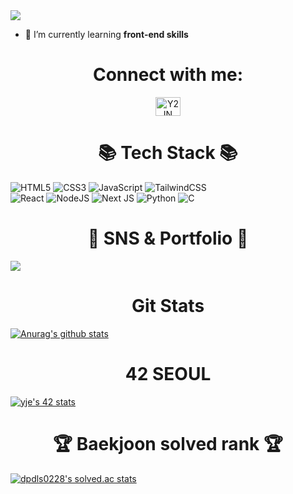 <img src="https://capsule-render.vercel.app/api?type=waving&color=timeGradient&height=300&section=header&text=👩🏻‍💻Y2IN%20Github👩🏻‍💻&fontSize=90" />

- 🌱 I’m currently learning **front-end skills**
<h1 align="center">Connect with me:</h1>
<p align="center">
<a href="https://www.instagram.com/y2in_oo/" target="blank"><img align="center" src="https://raw.githubusercontent.com/rahuldkjain/github-profile-readme-generator/master/src/images/icons/Social/instagram.svg" alt="Y2IN" height="30" width="40" /></a>
</p>
 
<h1 align="center">📚 Tech Stack 📚</h1>

<p align="center">
  
![HTML5](https://img.shields.io/badge/html5-%23E34F26.svg?style=for-the-badge&logo=html5&logoColor=white)
![CSS3](https://img.shields.io/badge/css3-%231572B6.svg?style=for-the-badge&logo=css3&logoColor=white)
![JavaScript](https://img.shields.io/badge/javascript-%23323330.svg?style=for-the-badge&logo=javascript&logoColor=%23F7DF1E)
![TailwindCSS](https://img.shields.io/badge/tailwindcss-%2338B2AC.svg?style=for-the-badge&logo=tailwind-css&logoColor=white)  
![React](https://img.shields.io/badge/react-%2320232a.svg?style=for-the-badge&logo=react&logoColor=%2361DAFB)
![NodeJS](https://img.shields.io/badge/node.js-6DA55F?style=for-the-badge&logo=node.js&logoColor=white)
![Next JS](https://img.shields.io/badge/Next-black?style=for-the-badge&logo=next.js&logoColor=white)
![Python](https://img.shields.io/badge/python-3670A0?style=for-the-badge&logo=python&logoColor=ffdd54)
![C](https://img.shields.io/badge/c-%2300599C.svg?style=for-the-badge&logo=c&logoColor=white)
</p>

<h1 align="center">🎨 SNS & Portfolio 🎨</h1>

<a href="https://www.notion.so/iamyje/HI-YJE-ba3111d2c8624c9ea883c1053dc51051" target="blank"><img align="center" src="https://img.shields.io/badge/Notion-%23000000.svg?style=for-the-badge&logo=notion&logoColor=white"/></a>

<h1 align="center"> Git Stats</h1>

[![Anurag's github stats](https://github-readme-stats.vercel.app/api?username=Y2IN)](https://github.com/anuraghazra/github-readme-stats)

<h1 align="center"> 42 SEOUL</h1>
<a href="https://github.com/JaeSeoKim/badge42"><img src="https://badge42.vercel.app/api/v2/cl5ccekbo007809megmib8wjg/stats?cursusId=21&coalitionId=88" alt="yje's 42 stats" /></a>

<h1 align="center">🏆 Baekjoon solved rank 🏆</h1>
	
[![dpdls0228's solved.ac stats](https://github-readme-solvedac.hyp3rflow.vercel.app/api/?handle=dpdls0228)](https://solved.ac/profile/dpdls0228)

</div>
